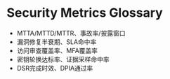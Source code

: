 # Security Metrics Glossary

- MTTA/MTTD/MTTR、事故率/披露窗口
- 漏洞修复半衰期、SLA命中率
- 访问审查覆盖率、MFA覆盖率
- 密钥轮换达标率、证据采样命中率
- DSR完成时效、DPIA通过率
